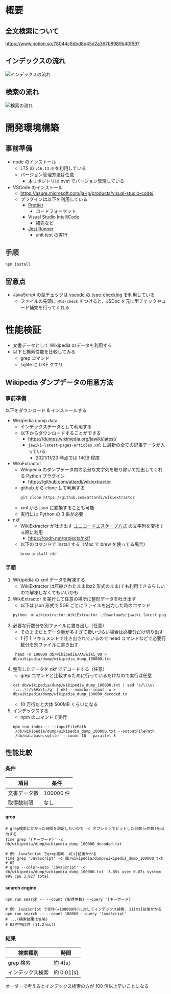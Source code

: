 # 概要

## 全文検索について
https://www.notion.so/78044c6dbd8e45d2a367b8989b40f597

## インデックスの流れ
![インデックスの流れ](./docs/img/index_flow.png)

## 検索の流れ
![検索の流れ](./docs/img/search_flow.png)

# 開発環境構築

## 事前準備

- node のインストール
  - LTS の `v16.13.0` を利用している
  - バージョン管理方法は任意
    - 本リポジトリは nvm でバージョン管理している
- VSCode のインストール
  - https://azure.microsoft.com/ja-jp/products/visual-studio-code/
  - プラグインは以下を利用している
    - [Prettier](https://marketplace.visualstudio.com/items?itemName=esbenp.prettier-vscode)
      - コードフォーマット
    - [Visual Studio IntelliCode](https://marketplace.visualstudio.com/items?itemName=VisualStudioExptTeam.vscodeintellicode)
      - 補完など
    - [Jest Runner](https://marketplace.visualstudio.com/items?itemName=firsttris.vscode-jest-runner)
      - unit test の実行

## 手順

```shell
npm install
```

## 留意点

- JavaScript の型チェックは [vscode の type-checking](https://code.visualstudio.com/docs/languages/javascript#_type-checking) を利用している
  - ファイルの先頭に `@ts-check` をつけると、JSDoc を元に型チェックやコード補完を行ってくれる

# 性能検証

- 文書データとして Wikipedia のデータを利用する
- 以下と検索性能を比較してみる
  - grep コマンド
  - sqlite に LIKE クエリ

## Wikipedia ダンプデータの用意方法

### 事前準備

以下をダウンロード & インストールする

- Wikipedia dump data
  - インデックスデータとして利用する
  - 以下からダウンロードすることができる
    - https://dumps.wikimedia.org/jawiki/latest/
    - `jawiki-latest-pages-articles.xml` に最新の全ての記事データが入っている
      - 2021/11/23 時点では 14GB 程度
- WikiExtractor
  - Wikipedia のダンプデータ内の余分な文字列を取り除いて抽出してくれる Python プラグイン
    - https://github.com/attardi/wikiextractor
  - github から clone して利用する
    ```shell
    git clone https://github.com/attardi/wikiextractor
    ```
  - xml から json に変換することも可能
  - 実行には Python の 3 系が必要
- nkf
  - WikiExtractor が吐き出す [ユニコードエスケープ方式](http://una.soragoto.net/topics/12.html) の文字列を変換する際に利用
    - https://osdn.net/projects/nkf/
  - 以下のコマンドで install する（Mac で brew を使ってる場合）
    ```shell
    brew install nkf
    ```

### 手順

1. Wikipedia の xml データを解凍する
   - WikiExtractor は圧縮されたまま(bz2 形式のまま)でも利用できるらしいので解凍しなくてもいいかも
2. WikiExtractor を実行して任意の場所に整形データを吐き出す
   - 以下は json 形式で 5GB ごとにファイルを出力した時のコマンド
   ```python
   python -m wikiextractor.WikiExtractor ~/Downloads/jawiki-latest-pages-articles.xml --processes 8 -o ~/projects/node-js-full-text-search-engine/db/wikipedia --json -b 5G
   ```
3. 必要な行数分を別ファイルに書き出し（任意）
   - そのままだとデータ量が多すぎて扱いづらい場合は必要分だけ切り出す
   - 1 行 1 ドキュメントで吐き出されているので head コマンドなどで必要行数分を別ファイルに書き出す
   ```shell
    head -n 100000 db/wikipedia/AA/wiki_00 > db/wikipedia/dump/wikipedia_dump_100000.txt
   ```
4. 整形したデータを nkf でデコードする（任意）
   - grep コマンドと比較するために行っているだけなので実行は任意
   ```shell
   cat db/wikipedia/dump/wikipedia_dump_100000.txt | sed 's/\\\u\(....\)/\&#x\1;/g' | nkf --numchar-input -w > db/wikipedia/dump/wikipedia_dump_100000_decoded.tx
   ```
   - 10 万行だと大体 500MB くらいになる
5. インデックスする
   - npm のコマンドで実行
   ```shell
   npm run index -- --inputFilePath ./db/wikipedia/dump/wikipedia_dump_100000.txt --outputFilePath ./db/database.sqlite  --count 10 --parallel 8
   ```

## 性能比較

### 条件

| 項目         | 条件      |
| ------------ | --------- |
| 文書データ数 | 100000 件 |
| 取得数制限   | なし      |

#### grep

```shell
# grep検索にかかった時間を測定したいので -c オプションでヒットした行数(=件数)を出力する
time grep '{キーワード}' -c db/wikipedia/dump/wikipedia_dump_100000_decoded.txt

# 例: JavaScript でgrep検索. 4[s]前後かかる
time grep 'JavaScript' -c db/wikipedia/dump/wikipedia_dump_100000.txt
# 62
# grep --color=auto 'JavaScript' -c db/wikipedia/dump/wikipedia_dump_100000.txt  3.85s user 0.07s system 99% cpu 3.927 total
```

#### search engine

```shell
npm run search -- --count {取得件数} --query '{キーワード}'

# 例: JavaScript で全件(=100000件)に対してインデックス検索. 11[ms]前後かかる
npm run search -- --count 100000 --query 'JavaScript'
# ...(検索結果は省略)
# 62件中62件 (11.2[ms])
```

### 結果

| 検索種別         | 時間       |
| ---------------- | ---------- |
| grep 検索        | 約 4[s]    |
| インデックス検索 | 約 0.01[s] |

オーダーで考えるとインデックス検索の方が 100 倍以上早いことになる
